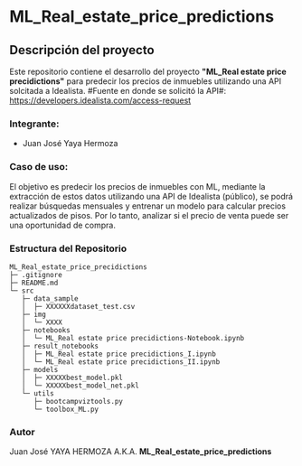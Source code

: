 # ML_Real_estate_price_predictions

## Descripción del proyecto

Este repositorio contiene el desarrollo del proyecto **"ML_Real estate price precidictions"** para predecir los precios de inmuebles utilizando una API solcitada a Idealista.
#Fuente en donde se solicitó la API#: https://developers.idealista.com/access-request

### Integrante:
- Juan José Yaya Hermoza

### Caso de uso:
El objetivo es predecir los precios de inmuebles con ML, mediante la extracción de estos datos utilizando una API de Idealista (público), se podrá realizar búsquedas mensuales y entrenar un modelo para calcular precios actualizados de pisos. Por lo tanto, analizar si el precio de venta puede ser una oportunidad de compra.

### Estructura del Repositorio

```
ML_Real_estate_price_precidictions
├─ .gitignore
├─ README.md
└─ src
   ├─ data_sample
   │  ├─ XXXXXXdataset_test.csv
   ├─ img
   │  └─ XXXX
   ├─ notebooks
   │  └─ ML_Real estate price precidictions-Notebook.ipynb
   ├─ result_notebooks
   │  ├─ ML_Real estate price precidictions_I.ipynb
   │  └─ ML_Real estate price precidictions_II.ipynb
   ├─ models
   │  ├─ XXXXXbest_model.pkl
   │  └─ XXXXXbest_model_net.pkl
   └─ utils
      ├─ bootcampviztools.py
      └─ toolbox_ML.py
```

### Autor

Juan José YAYA HERMOZA A.K.A. **ML_Real_estate_price_predictions**
